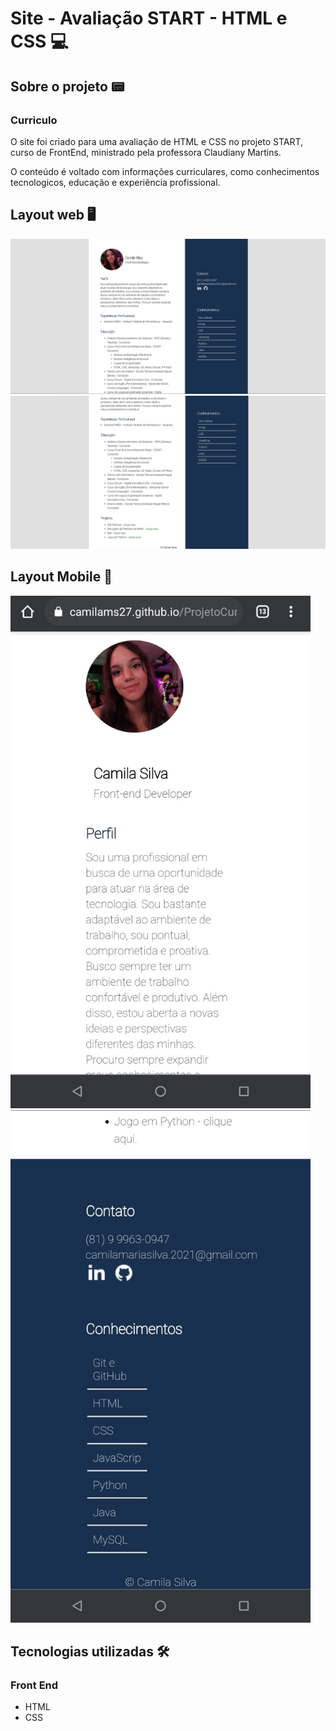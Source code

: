 # Site - Avaliação START - HTML e CSS 💻

## Sobre o projeto 📟

### Curriculo

O site foi criado para uma avaliação de HTML e CSS no projeto START, curso de FrontEnd, ministrado pela professora Claudiany Martins.

O conteúdo é voltado com informações curriculares, como conhecimentos tecnologicos, educação e experiência profissional.  

## Layout web 🖥
<img src="https://github.com/camilams27/ProjetoCurriculo/blob/master/img/prints/web1.png?raw=true"/>
<img src="https://github.com/camilams27/ProjetoCurriculo/blob/master/img/prints/web2.png?raw=true"/>

## Layout Mobile 📱
<img src="https://github.com/camilams27/ProjetoCurriculo/blob/master/img/prints/mobile-1.jpg?raw=true" width="480" height="820"/> <img src="https://github.com/camilams27/ProjetoCurriculo/blob/master/img/prints/mobile-2.jpg?raw=true" width="480" height="820"/>

## Tecnologias utilizadas 🛠

### Front End
- HTML
- CSS

